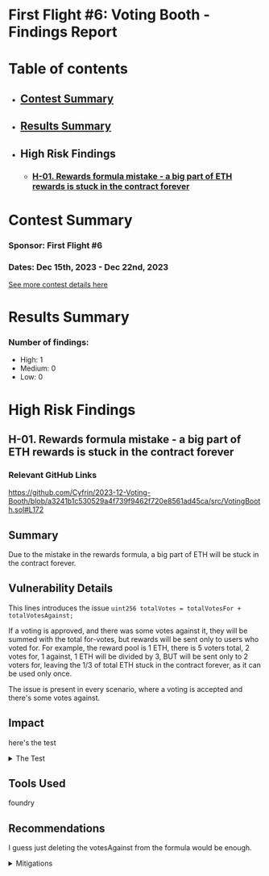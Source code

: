 # First Flight #6: Voting Booth - Findings Report

# Table of contents
- ## [Contest Summary](#contest-summary)
- ## [Results Summary](#results-summary)
- ## High Risk Findings
    - ### [H-01. Rewards formula mistake - a big part of ETH rewards is stuck in the contract forever](#H-01)




# <a id='contest-summary'></a>Contest Summary

### Sponsor: First Flight #6

### Dates: Dec 15th, 2023 - Dec 22nd, 2023

[See more contest details here](https://www.codehawks.com/contests/clq5cx9x60001kd8vrc01dirq)

# <a id='results-summary'></a>Results Summary

### Number of findings:
   - High: 1
   - Medium: 0
   - Low: 0


# High Risk Findings

## <a id='H-01'></a>H-01. Rewards formula mistake - a big part of ETH rewards is stuck in the contract forever            

### Relevant GitHub Links
	
https://github.com/Cyfrin/2023-12-Voting-Booth/blob/a3241b1c530529a4f739f9462f720e8561ad45ca/src/VotingBooth.sol#L172

## Summary

Due to the mistake in the rewards formula, a big part of ETH will be stuck in the contract forever.

## Vulnerability Details
This lines introduces the issue 
`uint256 totalVotes = totalVotesFor + totalVotesAgainst;`

If a voting is approved, and there was some votes against it, they will be summed with the total for-votes, but rewards will be sent only to users who voted for. For example, the reward pool is 1 ETH, there is 5 voters total, 2 votes for, 1 against, 1 ETH will be divided by 3, BUT will be sent only to 2 voters for, leaving the 1/3 of total ETH stuck in the contract forever, as it can be used only once.

The issue is present in every scenario, where a voting is accepted and there's some votes against.

## Impact
here's the test
<details>
 <summary>The Test</summary>

```javascript
// SPDX-License-Identifier: MIT
pragma solidity ^0.8.23;

import {VotingBooth} from "../src/scope/VotingBooth.sol";
import {Test} from "forge-std/Test.sol";

import {console} from "forge-std/console.sol";

contract Fuzz is Test {
	// eth reward
	uint256 constant ETH_REWARD = 1e18;
	// allowed voters
	address[] voters;

	// contracts required for test
	VotingBooth booth;

	function setUp() public virtual {
		// deal this contract the proposal reward
		deal(address(this), ETH_REWARD);

		// setup the allowed list of voters
		voters.push(address(0x1));
		voters.push(address(0x2));
		voters.push(address(0x3));
		voters.push(address(0x4));
		voters.push(address(0x5));

		// setup contract to be tested
		booth = new VotingBooth{value: ETH_REWARD}(voters);
		
        // verify setup
		//
		// proposal has rewards
		assert(address(booth).balance == ETH_REWARD);
		// proposal is active
		assert(booth.isActive());
		// proposal has correct number of allowed voters
		assert(booth.getTotalAllowedVoters() == voters.length);
		// this contract is the creator
		assert(booth.getCreator() == address(this));
	}

	// required to receive refund if proposal fails
	receive() external payable {}

	function testVotePassesAndMoneyIsStuck() public {
		vm.prank(address(0x1));
		booth.vote(true);

		vm.prank(address(0x2));
		booth.vote(true);

		vm.prank(address(0x3));
		booth.vote(false);
		
		console.log("BOOTH BALANCE", address(booth).balance);
		assert(!booth.isActive() && address(booth).balance > 0);
	}
}
```
You can see ETH left in the contract and that test passes, the contract's balance is not 0

</details>

## Tools Used

foundry

## Recommendations
I guess just deleting the votesAgainst from the formula would be enough.

<details>
<summary>Mitigations</summary>

```diff
function _distributeRewards() private {
	// get number of voters for & against
	uint256 totalVotesFor = s_votersFor.length;
	uint256 totalVotesAgainst = s_votersAgainst.length;
-   uint256 totalVotes = totalVotesFor + totalVotesAgainst;
	// rewards to distribute or refund. This is guaranteed to be
	// greater or equal to the minimum funding amount by a check
	// in the constructor, and there is intentionally by design
	// no way to decrease or increase this amount. Any findings
	// related to not being able to increase/decrease the total
	// reward amount are invalid
	uint256 totalRewards = address(this).balance;

	// if the proposal was defeated refund reward back to the creator
	// for the proposal to be successful it must have had more `For` votes
	// than `Against` votes
	if (totalVotesAgainst >= totalVotesFor) {
		// proposal creator is trusted to create a proposal from an address
		// that can receive ETH. See comment before declaration of `s_creator`
		_sendEth(s_creator, totalRewards);
	}
	// otherwise the proposal passed so distribute rewards to the `For` voters
	else {
-       uint256 rewardPerVoter = totalRewards / totalVotes;
+		uint256 rewardPerVoter = totalRewards / totalVotesFor;

		for (uint256 i; i < totalVotesFor; ++i) {
			// proposal creator is trusted when creating allowed list of voters,
			// findings related to gas griefing attacks or sending eth
			// to an address reverting thereby stopping the reward payouts are
			// invalid. Yes pull is to be preferred to push but this
			// has not been implemented in this simplified version to
			// reduce complexity & help you focus on finding the
			// harder to find bug

			// if at the last voter round up to avoid leaving dust; this means that
			// the last voter can get 1 wei more than the rest - this is not
			// a valid finding, it is simply how we deal with imperfect division
			if (i == totalVotesFor - 1) {
				rewardPerVoter = Math.mulDiv(totalRewards, 1, totalVotes, Math.Rounding.Ceil);
			}
			_sendEth(s_votersFor[i], rewardPerVoter);
		}
	}
}

```
</details>
		





